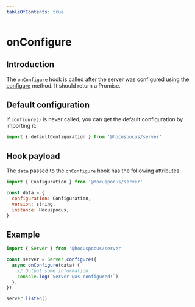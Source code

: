 ```yaml
---
tableOfContents: true
---
```


# onConfigure

## Introduction
The `onConfigure` hook is called after the server was configured using the [configure](/api/methods) method. It should return a Promise.

## Default configuration
If `configure()` is never called, you can get the default configuration by importing it:

```js
import { defaultConfiguration } from '@hocuspocus/server'
```

## Hook payload
The `data` passed to the `onConfigure` hook has the following attributes:

```js
import { Configuration } from '@hocuspocus/server'

const data = {
  configuration: Configuration,
  version: string,
  instance: Hocuspocus,
}
```

## Example
```js
import { Server } from '@hocuspocus/server'

const server = Server.configure({
  async onConfigure(data) {
    // Output some information
    console.log(`Server was configured!`)
  },
})

server.listen()
```
